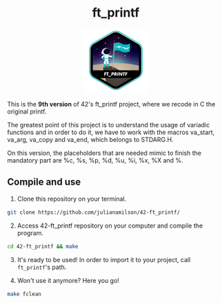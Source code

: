 <div align=center>

  <h1>ft_printf</h1>
  
  <img src=https://github.com/julianamilson/julianamilson_utils/blob/master/printf.png>
  
</div>

This is the **9th version** of 42's ft_printf project, where we recode in C the original printf.
  
The greatest point of this project is to understand the usage of variadic functions and in order to do it, we have to work with the macros va_start, va_arg, va_copy and va_end, which belongs to STDARG.H.
  
On this version, the placeholders that are needed mimic to finish the mandatory part are %c, %s, %p, %d, %u, %i, %x, %X and %.

## Compile and use

1. Clone this repository on your terminal. 
```bash
git clone https://github.com/julianamilson/42-ft_printf/
```

2. Access 42-ft_printf repository on your computer and compile the program.
```bash
cd 42-ft_printf && make
```

3. It's ready to be used! In order to import it to your project, call `ft_printf`'s path.

4. Won't use it anymore? Here you go!
```bash
make fclean
```


